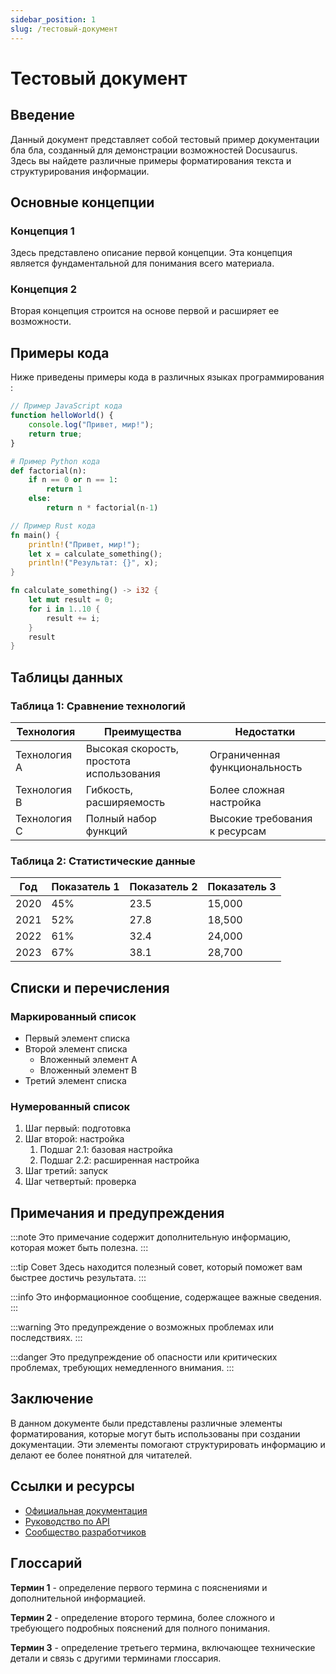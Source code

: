 ```yaml
---
sidebar_position: 1
slug: /тестовый-документ
---
```


# Тестовый документ

## Введение

Данный документ представляет собой тестовый пример документации бла бла, созданный для демонстрации возможностей Docusaurus. Здесь вы найдете различные примеры форматирования текста и структурирования информации.

## Основные концепции

### Концепция 1

Здесь представлено описание первой концепции. Эта концепция является фундаментальной для понимания всего материала.

### Концепция 2

Вторая концепция строится на основе первой и расширяет ее возможности.

## Примеры кода

Ниже приведены примеры кода в различных языках программирования :

```javascript
// Пример JavaScript кода
function helloWorld() {
	console.log("Привет, мир!");
	return true;
}
```

```python
# Пример Python кода
def factorial(n):
    if n == 0 or n == 1:
        return 1
    else:
        return n * factorial(n-1)
```

```rust
// Пример Rust кода
fn main() {
    println!("Привет, мир!");
    let x = calculate_something();
    println!("Результат: {}", x);
}

fn calculate_something() -> i32 {
    let mut result = 0;
    for i in 1..10 {
        result += i;
    }
    result
}
```

## Таблицы данных

### Таблица 1: Сравнение технологий

| Технология   | Преимущества                             | Недостатки                    |
| ------------ | ---------------------------------------- | ----------------------------- |
| Технология A | Высокая скорость, простота использования | Ограниченная функциональность |
| Технология B | Гибкость, расширяемость                  | Более сложная настройка       |
| Технология C | Полный набор функций                     | Высокие требования к ресурсам |

### Таблица 2: Статистические данные

| Год  | Показатель 1 | Показатель 2 | Показатель 3 |
| ---- | ------------ | ------------ | ------------ |
| 2020 | 45%          | 23.5         | 15,000       |
| 2021 | 52%          | 27.8         | 18,500       |
| 2022 | 61%          | 32.4         | 24,000       |
| 2023 | 67%          | 38.1         | 28,700       |

## Списки и перечисления

### Маркированный список

- Первый элемент списка
- Второй элемент списка
  - Вложенный элемент A
  - Вложенный элемент B
- Третий элемент списка

### Нумерованный список

1. Шаг первый: подготовка
2. Шаг второй: настройка
   1. Подшаг 2.1: базовая настройка
   2. Подшаг 2.2: расширенная настройка
3. Шаг третий: запуск
4. Шаг четвертый: проверка

## Примечания и предупреждения

:::note
Это примечание содержит дополнительную информацию, которая может быть полезна.
:::

:::tip Совет
Здесь находится полезный совет, который поможет вам быстрее достичь результата.
:::

:::info
Это информационное сообщение, содержащее важные сведения.
:::

:::warning
Это предупреждение о возможных проблемах или последствиях.
:::

:::danger
Это предупреждение об опасности или критических проблемах, требующих немедленного внимания.
:::

## Заключение

В данном документе были представлены различные элементы форматирования, которые могут быть использованы при создании документации. Эти элементы помогают структурировать информацию и делают ее более понятной для читателей.

## Ссылки и ресурсы

- [Официальная документация](https://example.com/docs)
- [Руководство по API](https://example.com/api)
- [Сообщество разработчиков](https://example.com/community)

## Глоссарий

**Термин 1** - определение первого термина с пояснениями и дополнительной информацией.

**Термин 2** - определение второго термина, более сложного и требующего подробных пояснений для полного понимания.

**Термин 3** - определение третьего термина, включающее технические детали и связь с другими терминами глоссария.

